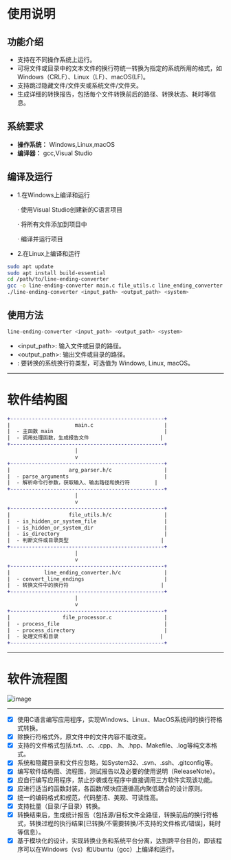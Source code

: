 # 使用说明
## 功能介绍
- 支持在不同操作系统上运行。
- 可将文件或目录中的文本文件的换行符统一转换为指定的系统所用的格式，如Windows（CRLF）、Linux（LF）、macOS(LF)。
- 支持跳过隐藏文件/文件夹或系统文件/文件夹。
- 生成详细的转换报告，包括每个文件转换前后的路径、转换状态、耗时等信息。
## 系统要求
- **操作系统：** Windows,Linux,macOS
- **编译器：** gcc,Visual Studio
## 编译及运行
- 1.在Windows上编译和运行
  
  · 使用Visual Studio创建新的C语言项目
  
  · 将所有文件添加到项目中
  
  · 编译并运行项目
  
- 2.在Linux上编译和运行

```Bash
sudo apt update
sudo apt install build-essential
cd /path/to/line-ending-converter
gcc -o line-ending-converter main.c file_utils.c line_ending_converter.c file_processor.c arg_parser.c -lm
./line-ending-converter <input_path> <output_path> <system>
```
## 使用方法
```Bash
line-ending-converter <input_path> <output_path> <system>
```
- <input_path>: 输入文件或目录的路径。
- <output_path>: 输出文件或目录的路径。
- <system>: 要转换的系统换行符类型，可选值为 Windows, Linux, macOS。
***
# 软件结构图
```Diff
+--------------------------------------------------+
|                     main.c                       |
|  - 主函数 main                                    |
|  - 调用处理函数，生成报告文件                       |
+--------------------------------------------------+
                      |
                      v
+--------------------------------------------------+
|                   arg_parser.h/c                 |
|  - parse_arguments                               |
|  - 解析命令行参数，获取输入、输出路径和换行符        |
+--------------------------------------------------+
                      |
                      v
+--------------------------------------------------+
|                   file_utils.h/c                 |
|  - is_hidden_or_system_file                      |
|  - is_hidden_or_system_dir                       |
|  - is_directory                                  |
|  - 判断文件或目录类型                              |
+--------------------------------------------------+
                      |
                      v
+--------------------------------------------------+
|           line_ending_converter.h/c              |
|  - convert_line_endings                          |
|  - 转换文件中的换行符                              |
+--------------------------------------------------+
                      |
                      v
+--------------------------------------------------+
|                 file_processor.c                 |
|  - process_file                                  |
|  - process_directory                             |
|  - 处理文件和目录                                 |
+--------------------------------------------------+
```
***
# 软件流程图
![image](https://github.com/StairJumperWei/line-ending-converter/assets/42022174/37497064-4c33-45cb-b312-648908f43438)
***

- [x] 使用C语言编写应用程序，实现Windows、Linux、MacOS系统间的换行符格式转换。
- [x] 除换行符格式外，原文件中的文件内容不能改变。
- [x] 支持的文件格式包括.txt、.c、.cpp、.h、.hpp、Makefile、.log等纯文本格式。
- [x] 系统和隐藏目录和文件应忽略，如System32、.svn、.ssh、.gitconfig等。
- [x] 编写软件结构图、流程图，测试报告以及必要的使用说明（ReleaseNote）。
- [x] 应自行编写应用程序，禁止抄袭或在程序中直接调用三方软件实现该功能。
- [x] 应进行适当的函数封装，各函数/模块应遵循高内聚低耦合的设计原则。
- [x] 统一的编码格式和规范，代码整洁、美观、可读性高。
- [x] 支持批量（目录/子目录）转换。
- [x] 转换结束后，生成统计报告（包括源/目标文件全路径，转换前后的换行符格式，转换过程的执行结果[已转换/不需要转换/不支持的文件格式/错误]，耗时等信息）。
- [x] 基于模块化的设计，实现转换业务和系统平台分离，达到跨平台目的，即该程序可以在Windows（vs）和Ubuntu（gcc）上编译和运行。

